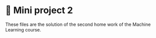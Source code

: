 
# 📗 Mini project 2
These files are the solution of the second home work of the Machine Learning course.
